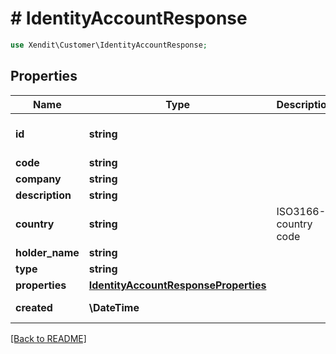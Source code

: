 # # IdentityAccountResponse


```php
use Xendit\Customer\IdentityAccountResponse;
```
## Properties

| Name | Type | Description | Examples | Notes |
| ------------ | ------------- | ------------- | ------------- | -------------|
| **id** | **string** |  | d290f1ee-6c54-4b01-90e6-d701748f0851 |  [optional] |
| **code** | **string** |  | null |  [optional] |
| **company** | **string** |  | null |  |
| **description** | **string** |  | null |  |
| **country** | **string** | ISO3166-2 country code | ID |  |
| **holder_name** | **string** |  | null |  [optional] |
| **type** | **string** |  | null |  |
| **properties** | [**IdentityAccountResponseProperties**](IdentityAccountResponseProperties.md) |  | null |  |
| **created** | **\DateTime** |  | 2016-08-29T09:12:33.001Z |  [optional] |


[[Back to README]](../../README.md)
